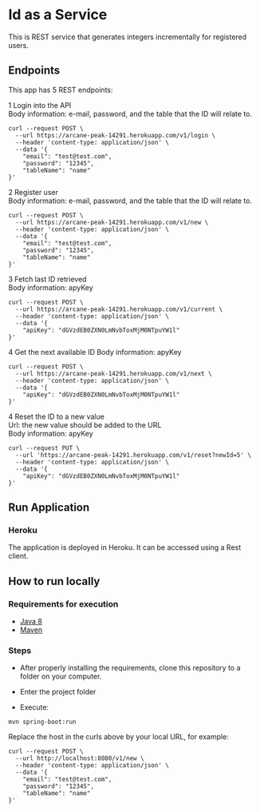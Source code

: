 # Id as a Service
This is  REST service that generates integers incrementally for registered users.

## Endpoints
This app has 5 REST endpoints:

1 Login into the API  
Body information: e-mail, password, and the table that the ID will relate to.
```
curl --request POST \
  --url https://arcane-peak-14291.herokuapp.com/v1/login \
  --header 'content-type: application/json' \
  --data '{
	"email": "test@test.com",
	"password": "12345",
	"tableName": "name"
}'
```

2 Register user  
Body information: e-mail, password, and the table that the ID will relate to.
```
curl --request POST \
  --url https://arcane-peak-14291.herokuapp.com/v1/new \
  --header 'content-type: application/json' \
  --data '{
	"email": "test@test.com",
	"password": "12345",
	"tableName": "name"
}'
```

3 Fetch last ID retrieved  
Body information: apyKey
```
curl --request POST \
  --url https://arcane-peak-14291.herokuapp.com/v1/current \
  --header 'content-type: application/json' \
  --data '{
	"apiKey": "dGVzdEB0ZXN0LmNvbToxMjM0NTpuYW1l"
}'
```

4 Get the next available ID
Body information: apyKey
```
curl --request POST \
  --url https://arcane-peak-14291.herokuapp.com/v1/next \
  --header 'content-type: application/json' \
  --data '{
	"apiKey": "dGVzdEB0ZXN0LmNvbToxMjM0NTpuYW1l"
}'
```

4 Reset the ID to a new value  
Url: the new value should be added to the URL  
Body information: apyKey
```
curl --request PUT \
  --url 'https://arcane-peak-14291.herokuapp.com/v1/reset?newId=5' \
  --header 'content-type: application/json' \
  --data '{
	"apiKey": "dGVzdEB0ZXN0LmNvbToxMjM0NTpuYW1l"
}'
```

## Run Application

### Heroku
The application is deployed in Heroku. It can be accessed using a Rest client.

## How to run locally

### Requirements for execution
- [Java 8](https://www.oracle.com/technetwork/java/javase/downloads/index.html)
- [Maven](http://maven.apache.org/download.cgi)

### Steps
- After properly installing the requirements, clone this repository to a folder on your computer.
- Enter the project folder

- Execute:
```
mvn spring-boot:run
```

Replace the host in the curls above by your local URL, for example:
```
curl --request POST \
  --url http://localhost:8080/v1/new \
  --header 'content-type: application/json' \
  --data '{
	"email": "test@test.com",
	"password": "12345",
	"tableName": "name"
}'
```